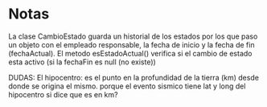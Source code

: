 # Notas

La clase CambioEstado guarda un historial de los estados por los que paso un objeto con el empleado responsable, la fecha de inicio y la fecha de fin (fechaActual). El metodo esEstadoActual() verifica si el cambio de estado esta activo (si la fechaFin es null (no existe))

DUDAS:
El hipocentro: es el punto en la profundidad de la tierra (km) desde donde se origina el mismo.
porque el evento sismico tiene lat y long del hipocentro si dice que es en km?
